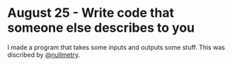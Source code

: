 # August 25 - Write code that someone else describes to you

I made a program that takes some inputs and outputs some stuff. This was discribed by [@nullmetry](https://replit.com/@nullmetry).
